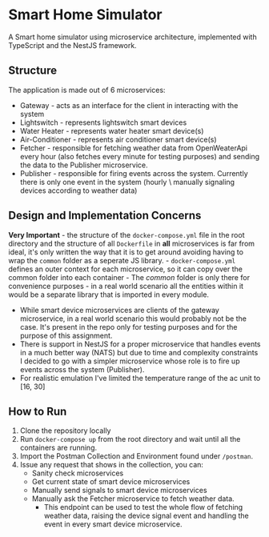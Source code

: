 # Smart Home Simulator

A Smart home simulator using microservice architecture, implemented with TypeScript and the NestJS framework.

## Structure

The application is made out of 6 microservices:

- Gateway - acts as an interface for the client in interacting with the system
- Lightswitch - represents lightswitch smart devices
- Water Heater - represents water heater smart device(s)
- Air-Conditioner - represents air conditioner smart device(s)
- Fetcher - responsible for fetching weather data from OpenWeaterApi every hour (also fetches every minute for testing purposes) and sending the data to the Publisher microservice.
- Publisher - responsible for firing events across the system. Currently there is only one event in the system (hourly \ manually signaling devices according to weather data)

## Design and Implementation Concerns

**Very Important** - the structure of the `docker-compose.yml` file in the root directory and the structure of all `Dockerfile` in **all** microservices is far from ideal, it's only written the way that it is to get around avoiding having to wrap the `common` folder as a seperate JS library. - `docker-compose.yml` defines an outer context for each microservice, so it can copy over the common folder into each container - The _common_ folder is only there for convenience purposes - in a real world scenario all the entities within it would be a separate library that is imported in every module.

- While smart device microservices are clients of the gateway microservice, in a real world scenario this would probably not be the case. It's present in the repo only for testing purposes and for the purpose of this assignment.
- There is support in NestJS for a proper microservice that handles events in a much better way (NATS) but due to time and complexity constraints I decided to go with a simpler microservice whose role is to fire up events across the system (Publisher).
- For realistic emulation I've limited the temperature range of the ac unit to [16, 30]

## How to Run

1. Clone the repository locally
2. Run `docker-compose up` from the root directory and wait until all the containers are running.
3. Import the Postman Collection and Environment found under `/postman`.
4. Issue any request that shows in the collection, you can:
   - Sanity check microservices
   - Get current state of smart device microservices
   - Manually send signals to smart device microservices
   - Manually ask the Fetcher microservice to fetch weather data.
     - This endpoint can be used to test the whole flow of fetching weather data, raising the device signal event and handling the event in every smart device microservice.
